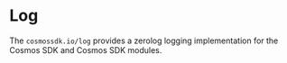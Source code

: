 # Log

The `cosmossdk.io/log` provides a zerolog logging implementation for the Cosmos SDK and Cosmos SDK modules.
